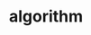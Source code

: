 ---
title: algorithm
menu:
  sidebar:
    name: algorithm
    identifier: algorithm
    weight: 100
---